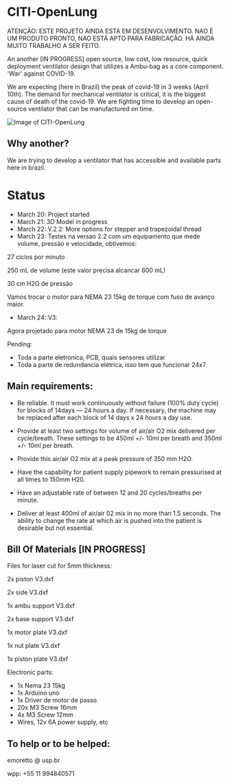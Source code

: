 # CITI-OpenLung

ATENÇÃO: ESTE PROJETO AINDA ESTÁ EM DESENVOLVIMENTO. NAO É UM PRODUTO PRONTO, NAO ESTÁ APTO PARA FABRICAÇÃO. HÁ AINDA MUITO TRABALHO A SER FEITO.

An another [IN PROGRESS] open source, low cost, low resource, quick deployment ventilator design that utilizes a Ambu-bag as a core component.  'War' against COVID-19.

We are expecting (here in Brazil) the peak of covid-19 in 3 weeks (April 10th). The demand for mechanical ventilator is critical, it is the biggest cause of death of the covid-19. We are fighting time to develop an open-source ventilator that can be manufactured on time.

![Image of CITI-OpenLung](https://github.com/emersonmoretto/CITI-OpenLung/blob/master/images/Screen%20Shot%202020-03-21%20at%2004.50.34.png)

## Why another?

We are trying to develop a ventilator that has accessible and available parts here in brazil.

# Status


- March 20: Project started
- March 21: 3D Model in progress 
- March 22: V.2.2: More options for stepper and trapezoidal thread
- March 23: Testes na versao 2.2 com um equipamento que mede volume, pressão e velocidade, obtivemos:

27 ciclos por minuto

250 mL de volume (este valor precisa alcancar 600 mL)

30 cm H2O de pressão


Vamos trocar o motor para NEMA 23 15kg de torque com fuso de avanço maior.

- March 24: V3:

Agora projetado para motor NEMA 23 de 15kg de torque

Pending:
- Toda a parte eletronica, PCB, quais sensores utilizar
- Toda a parte de redundancia elétrica, isso tem que funcionar 24x7


## Main requirements:

- Be reliable. It must work continuously without failure (100% duty cycle) for blocks of 14days — 24 hours a day. If necessary, the machine may be replaced after each block of 14 days x 24 hours a day use.

- Provide at least two settings for volume of air/air O2 mix delivered per cycle/breath. These settings to be 450ml +/- 10ml per breath and 350ml +/- 10ml per breath.

- Provide this air/air O2 mix at a peak pressure of 350 mm H2O.

- Have the capability for patient supply pipework to remain pressurised at all times to 150mm H20.

- Have an adjustable rate of between 12 and 20 cycles/breaths per minute.

- Deliver at least 400ml of air/air 02 mix in no more than 1.5 seconds. The ability to change the rate at which air is pushed into the patient is desirable but not essential.


## Bill Of Materials [IN PROGRESS]

Files for laser cut for 5mm thickness:

2x piston V3.dxf

2x side V3.dxf

1x ambu support V3.dxf	

2x base support V3.dxf	

1x motor plate V3.dxf	

1x nut plate V3.dxf	

1x piston plate V3.dxf	


Electronic parts: 

- 1x Nema 23 15kg
- 1x Arduino uno
- 1x Driver de motor de passo
- 20x M3 Screw 16mm
- 4x M3 Screw 12mm 
- Wires, 12v 6A power supply, etc


## To help or to be helped:

emoretto @ usp.br

wpp: +55 11 994840571
